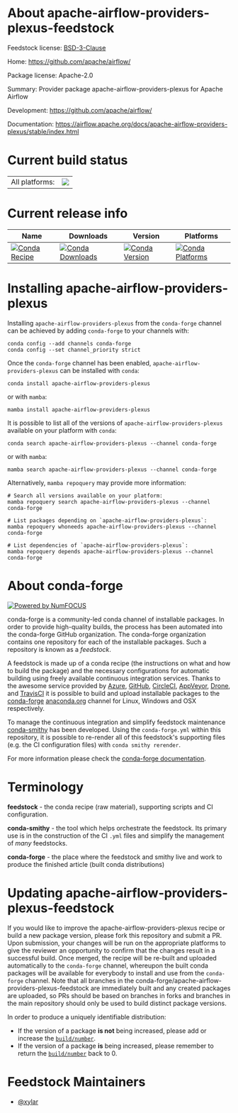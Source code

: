 About apache-airflow-providers-plexus-feedstock
===============================================

Feedstock license: [BSD-3-Clause](https://github.com/conda-forge/apache-airflow-providers-plexus-feedstock/blob/main/LICENSE.txt)

Home: https://github.com/apache/airflow/

Package license: Apache-2.0

Summary: Provider package apache-airflow-providers-plexus for Apache Airflow

Development: https://github.com/apache/airflow/

Documentation: https://airflow.apache.org/docs/apache-airflow-providers-plexus/stable/index.html

Current build status
====================


<table><tr><td>All platforms:</td>
    <td>
      <a href="https://dev.azure.com/conda-forge/feedstock-builds/_build/latest?definitionId=11915&branchName=main">
        <img src="https://dev.azure.com/conda-forge/feedstock-builds/_apis/build/status/apache-airflow-providers-plexus-feedstock?branchName=main">
      </a>
    </td>
  </tr>
</table>

Current release info
====================

| Name | Downloads | Version | Platforms |
| --- | --- | --- | --- |
| [![Conda Recipe](https://img.shields.io/badge/recipe-apache--airflow--providers--plexus-green.svg)](https://anaconda.org/conda-forge/apache-airflow-providers-plexus) | [![Conda Downloads](https://img.shields.io/conda/dn/conda-forge/apache-airflow-providers-plexus.svg)](https://anaconda.org/conda-forge/apache-airflow-providers-plexus) | [![Conda Version](https://img.shields.io/conda/vn/conda-forge/apache-airflow-providers-plexus.svg)](https://anaconda.org/conda-forge/apache-airflow-providers-plexus) | [![Conda Platforms](https://img.shields.io/conda/pn/conda-forge/apache-airflow-providers-plexus.svg)](https://anaconda.org/conda-forge/apache-airflow-providers-plexus) |

Installing apache-airflow-providers-plexus
==========================================

Installing `apache-airflow-providers-plexus` from the `conda-forge` channel can be achieved by adding `conda-forge` to your channels with:

```
conda config --add channels conda-forge
conda config --set channel_priority strict
```

Once the `conda-forge` channel has been enabled, `apache-airflow-providers-plexus` can be installed with `conda`:

```
conda install apache-airflow-providers-plexus
```

or with `mamba`:

```
mamba install apache-airflow-providers-plexus
```

It is possible to list all of the versions of `apache-airflow-providers-plexus` available on your platform with `conda`:

```
conda search apache-airflow-providers-plexus --channel conda-forge
```

or with `mamba`:

```
mamba search apache-airflow-providers-plexus --channel conda-forge
```

Alternatively, `mamba repoquery` may provide more information:

```
# Search all versions available on your platform:
mamba repoquery search apache-airflow-providers-plexus --channel conda-forge

# List packages depending on `apache-airflow-providers-plexus`:
mamba repoquery whoneeds apache-airflow-providers-plexus --channel conda-forge

# List dependencies of `apache-airflow-providers-plexus`:
mamba repoquery depends apache-airflow-providers-plexus --channel conda-forge
```


About conda-forge
=================

[![Powered by
NumFOCUS](https://img.shields.io/badge/powered%20by-NumFOCUS-orange.svg?style=flat&colorA=E1523D&colorB=007D8A)](https://numfocus.org)

conda-forge is a community-led conda channel of installable packages.
In order to provide high-quality builds, the process has been automated into the
conda-forge GitHub organization. The conda-forge organization contains one repository
for each of the installable packages. Such a repository is known as a *feedstock*.

A feedstock is made up of a conda recipe (the instructions on what and how to build
the package) and the necessary configurations for automatic building using freely
available continuous integration services. Thanks to the awesome service provided by
[Azure](https://azure.microsoft.com/en-us/services/devops/), [GitHub](https://github.com/),
[CircleCI](https://circleci.com/), [AppVeyor](https://www.appveyor.com/),
[Drone](https://cloud.drone.io/welcome), and [TravisCI](https://travis-ci.com/)
it is possible to build and upload installable packages to the
[conda-forge](https://anaconda.org/conda-forge) [anaconda.org](https://anaconda.org/)
channel for Linux, Windows and OSX respectively.

To manage the continuous integration and simplify feedstock maintenance
[conda-smithy](https://github.com/conda-forge/conda-smithy) has been developed.
Using the ``conda-forge.yml`` within this repository, it is possible to re-render all of
this feedstock's supporting files (e.g. the CI configuration files) with ``conda smithy rerender``.

For more information please check the [conda-forge documentation](https://conda-forge.org/docs/).

Terminology
===========

**feedstock** - the conda recipe (raw material), supporting scripts and CI configuration.

**conda-smithy** - the tool which helps orchestrate the feedstock.
                   Its primary use is in the construction of the CI ``.yml`` files
                   and simplify the management of *many* feedstocks.

**conda-forge** - the place where the feedstock and smithy live and work to
                  produce the finished article (built conda distributions)


Updating apache-airflow-providers-plexus-feedstock
==================================================

If you would like to improve the apache-airflow-providers-plexus recipe or build a new
package version, please fork this repository and submit a PR. Upon submission,
your changes will be run on the appropriate platforms to give the reviewer an
opportunity to confirm that the changes result in a successful build. Once
merged, the recipe will be re-built and uploaded automatically to the
`conda-forge` channel, whereupon the built conda packages will be available for
everybody to install and use from the `conda-forge` channel.
Note that all branches in the conda-forge/apache-airflow-providers-plexus-feedstock are
immediately built and any created packages are uploaded, so PRs should be based
on branches in forks and branches in the main repository should only be used to
build distinct package versions.

In order to produce a uniquely identifiable distribution:
 * If the version of a package **is not** being increased, please add or increase
   the [``build/number``](https://docs.conda.io/projects/conda-build/en/latest/resources/define-metadata.html#build-number-and-string).
 * If the version of a package **is** being increased, please remember to return
   the [``build/number``](https://docs.conda.io/projects/conda-build/en/latest/resources/define-metadata.html#build-number-and-string)
   back to 0.

Feedstock Maintainers
=====================

* [@xylar](https://github.com/xylar/)

